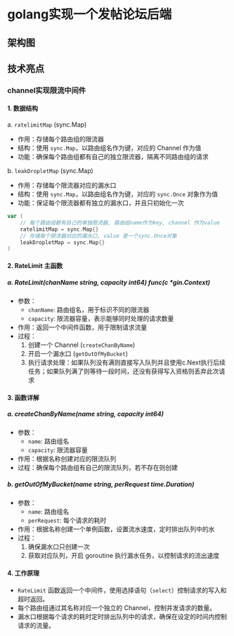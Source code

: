 # golang实现一个发帖论坛后端

## 架构图




## 技术亮点

### channel实现限流中间件

#### 1. 数据结构

 a. `ratelimitMap` (sync.Map)
- 作用：存储每个路由组的限流器
- 结构：使用 `sync.Map`，以路由组名作为键，对应的 Channel 作为值
- 功能：确保每个路由组都有自己的独立限流器，隔离不同路由组的请求

b. `leakDropletMap` (sync.Map)
- 作用：存储每个限流器对应的漏水口
- 结构：使用 `sync.Map`，以路由组名作为键，对应的 `sync.Once` 对象作为值
- 功能：保证每个限流器都有独立的漏水口，并且只初始化一次

```go
var (
	// 每个路由组都有自己的单独限流器, 路由组name作为key, channel 作为value
	ratelimitMap = sync.Map{}
	// 存储每个限流器对应的漏水口, value 是一个sync.Once对象
	leakDropletMap = sync.Map{}
)
```


#### 2. RateLimit 主函数
##### a. RateLimit(chanName string, capacity int64) func(c *gin.Context)
- 参数：
  - `chanName`: 路由组名，用于标识不同的限流器
  - `capacity`: 限流器容量，表示能够同时处理的请求数量
- 作用：返回一个中间件函数，用于限制请求流量
- 过程：
  1. 创建一个 Channel (`createChanByName`)
  2. 开启一个漏水口 (`getOutOfMyBucket`)
  3. 执行请求处理：如果队列没有满则直接写入队列并且使用c.Next执行后续任务；如果队列满了则等待一段时间，还没有获得写入资格则丢弃此次请求


#### 3. 函数详解
##### a. createChanByName(name string, capacity int64)
- 参数：
  - `name`: 路由组名
  - `capacity`: 限流器容量
- 作用：根据名称创建对应的限流队列
- 过程：确保每个路由组有自己的限流队列，若不存在则创建

##### b. getOutOfMyBucket(name string, perRequest time.Duration)
- 参数：
  - `name`: 路由组名
  - `perRequest`: 每个请求的耗时
- 作用：根据名称创建一个单例函数，设置流水速度，定时排出队列中的水
- 过程：
  1. 确保漏水口只创建一次
  2. 获取对应队列，开启 goroutine 执行漏水任务，以控制请求的流出速度

#### 4. 工作原理
- `RateLimit` 函数返回一个中间件，使用选择语句（`select`）控制请求的写入和超时返回。
- 每个路由组通过其名称对应一个独立的 Channel，控制并发请求的数量。
- 漏水口根据每个请求的耗时定时排出队列中的请求，确保在设定的时间内控制请求的流量。